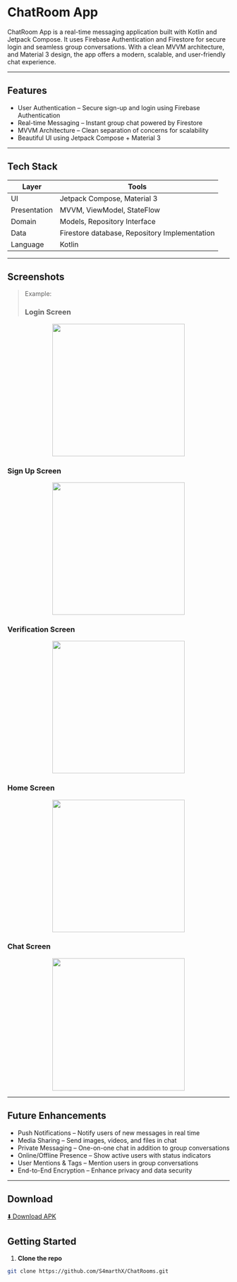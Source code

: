 # ChatRoom App

ChatRoom App is a real-time messaging application built with Kotlin and Jetpack Compose. It uses Firebase Authentication and Firestore for secure login and seamless group conversations.
With a clean MVVM architecture, and Material 3 design, the app offers a modern, scalable, and user-friendly chat experience.

---

## Features

-  User Authentication – Secure sign-up and login using Firebase Authentication
-  Real-time Messaging – Instant group chat powered by Firestore
-  MVVM Architecture – Clean separation of concerns for scalability
-  Beautiful UI using Jetpack Compose + Material 3

---

## Tech Stack

| Layer        | Tools                                         |
|--------------|-----------------------------------------------|
| UI           | Jetpack Compose, Material 3                   |
| Presentation | MVVM, ViewModel, StateFlow                    |
| Domain       | Models, Repository Interface                  |
| Data         | Firestore database, Repository Implementation |
| Language     | Kotlin                                        |

---

## Screenshots

> Example:
> ### Login Screen

<p align="center">
  <img src="assets/login.png" width="300"/>
</p>

### Sign Up Screen

<p align="center">
  <img src="assets/signup.png" width="300"/>
</p>

### Verification Screen

<p align="center">
  <img src="assets/verification.png" width="300"/>
</p>

### Home Screen

<p align="center">
  <img src="assets/rooms.png" width="300"/>
</p>

### Chat Screen

<p align="center">
  <img src="assets/chatscreen.png" width="300"/>
</p>

---

## Future Enhancements

-  Push Notifications – Notify users of new messages in real time
-  Media Sharing – Send images, videos, and files in chat
-  Private Messaging – One-on-one chat in addition to group conversations
-  Online/Offline Presence – Show active users with status indicators
-  User Mentions & Tags – Mention users in group conversations
-  End-to-End Encryption – Enhance privacy and data security

---
## Download

[⬇️ Download APK](https://drive.google.com/file/d/1GrxYatUTqZ9G1KNq7BX_o-bluxuhcTqE/view?usp=sharing)

## Getting Started

1. **Clone the repo**
```bash
git clone https://github.com/S4marthX/ChatRooms.git